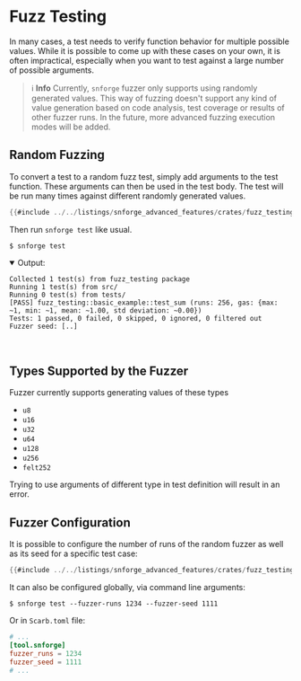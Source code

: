 # Fuzz Testing

In many cases, a test needs to verify function behavior for multiple possible values.
While it is possible to come up with these cases on your own, it is often impractical, especially when you want to test
against a large number of possible arguments.

> ℹ️ **Info**
> Currently, `snforge` fuzzer only supports using randomly generated values.
> This way of fuzzing doesn't support any kind of value generation based on code analysis, test coverage or results of
> other fuzzer runs.
> In the future, more advanced fuzzing execution modes will be added.

## Random Fuzzing

To convert a test to a random fuzz test, simply add arguments to the test function.
These arguments can then be used in the test body.
The test will be run many times against different randomly generated values.

```rust
{{#include ../../listings/snforge_advanced_features/crates/fuzz_testing/src/basic_example.cairo}}
```

Then run `snforge test` like usual.

```shell
$ snforge test
```

<details open>
<summary>Output:</summary>

```shell
Collected 1 test(s) from fuzz_testing package
Running 1 test(s) from src/
Running 0 test(s) from tests/
[PASS] fuzz_testing::basic_example::test_sum (runs: 256, gas: {max: ~1, min: ~1, mean: ~1.00, std deviation: ~0.00})
Tests: 1 passed, 0 failed, 0 skipped, 0 ignored, 0 filtered out
Fuzzer seed: [..]
```
</details>
<br>

## Types Supported by the Fuzzer

Fuzzer currently supports generating values of these types

- `u8`
- `u16`
- `u32`
- `u64`
- `u128`
- `u256`
- `felt252`

Trying to use arguments of different type in test definition will result in an error.

## Fuzzer Configuration

It is possible to configure the number of runs of the random fuzzer as well as its seed for a specific test case:

```rust
{{#include ../../listings/snforge_advanced_features/crates/fuzz_testing/src/with_parameters.cairo}}
```

It can also be configured globally, via command line arguments:

```shell
$ snforge test --fuzzer-runs 1234 --fuzzer-seed 1111
```

Or in `Scarb.toml` file:

```toml
# ...
[tool.snforge]
fuzzer_runs = 1234
fuzzer_seed = 1111
# ...
```
